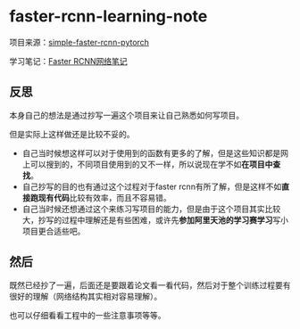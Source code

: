 # faster-rcnn-learning-note
 
项目来源：[simple-faster-rcnn-pytorch](https://github.com/chenyuntc/simple-faster-rcnn-pytorch)

学习笔记：[Faster RCNN网络笔记](faster%20rcnn网络笔记.md)

## 反思

本身自己的想法是通过抄写一遍这个项目来让自己熟悉如何写项目。

但是实际上这样做还是比较不妥的。

- 自己当时候想这样可以对于使用到的函数有更多的了解，但是这些知识都是网上可以搜到的，不同项目使用到的又不一样，所以说现在学不如**在项目中查找**。
- 自己抄写的目的也有通过这个过程对于faster rcnn有所了解，但是这样不如**直接跑现有代码**比较有效率，而且不容易错。
- 自己当时候还想通过这个来练习写项目的能力，但是由于这个项目其实比较大，抄写的过程中理解还是有些困难，或许先**参加阿里天池的学习赛学习**写小项目更合适些吧。

## 然后

既然已经抄了一遍，后面还是要跟着论文看一看代码，然后对于整个训练过程要有很好的理解（网络结构其实相对容易理解）。

也可以仔细看看工程中的一些注意事项等等。